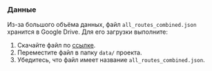 ### Данные
Из-за большого объёма данных, файл `all_routes_combined.json` хранится в Google Drive. Для его загрузки выполните:

1. Скачайте файл по [ссылке](https://drive.google.com/file/d/1OLuYjbuA3MEqNwyggz6HuuC6bdDjcTt7/view?usp=sharing).
2. Переместите файл в папку `data/` проекта.
3. Убедитесь, что файл имеет название `all_routes_combined.json`.
